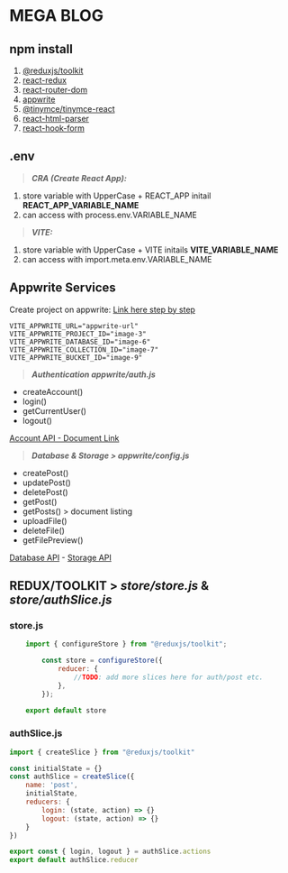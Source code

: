 # MEGA BLOG

## npm install

1. [@reduxjs/toolkit](https://redux-toolkit.js.org)
2. [react-redux](https://react-redux.js.org)
3. [react-router-dom](https://reactrouter.com/en/main)
4. [appwrite](https://appwrite.io)
5. [@tinymce/tinymce-react](https://www.npmjs.com/package/@tinymce/tinymce-react)
6. [react-html-parser](https://www.npmjs.com/package/react-html-parser)
7. [react-hook-form](https://react-hook-form.com)

## .env

> **_CRA (Create React App):_**

1. store variable with UpperCase + REACT_APP initail **REACT_APP_VARIABLE_NAME**
2. can access with process.env.VARIABLE_NAME

> **_VITE:_**

1. store variable with UpperCase + VITE initails **VITE_VARIABLE_NAME**
2. can access with import.meta.env.VARIABLE_NAME

## Appwrite Services

Create project on appwrite: [Link here step by step](https://drive.google.com/drive/folders/1i3zd4R9kPLB1zYA7m4yIBFAaMTS2Ls42?usp=drive_link)

```
VITE_APPWRITE_URL="appwrite-url"
VITE_APPWRITE_PROJECT_ID="image-3"
VITE_APPWRITE_DATABASE_ID="image-6"
VITE_APPWRITE_COLLECTION_ID="image-7"
VITE_APPWRITE_BUCKET_ID="image-9"
```

> **_Authentication appwrite/auth.js_**

- createAccount()
- login()
- getCurrentUser()
- logout()

[Account API - Document Link](https://appwrite.io/docs/references/cloud/client-web/account)

> **_Database & Storage > appwrite/config.js_**

- createPost()
- updatePost()
- deletePost()
- getPost()
- getPosts() > document listing
- uploadFile()
- deleteFile()
- getFilePreview()

[Database API](https://appwrite.io/docs/references/cloud/client-web/databases) - 
[Storage API](https://appwrite.io/docs/references/cloud/client-web/storage)

## REDUX/TOOLKIT > **_store/store.js_** & **_store/authSlice.js_**

### store.js 

```javascript
    import { configureStore } from "@reduxjs/toolkit";

        const store = configureStore({
            reducer: {
                //TODO: add more slices here for auth/post etc.
            },
        });

    export default store
```

### authSlice.js
```javascript
import { createSlice } from "@reduxjs/toolkit"

const initialState = {}
const authSlice = createSlice({
    name: 'post',
    initialState,
    reducers: {
        login: (state, action) => {}
        logout: (state, action) => {}
    }
})

export const { login, logout } = authSlice.actions
export default authSlice.reducer
```
